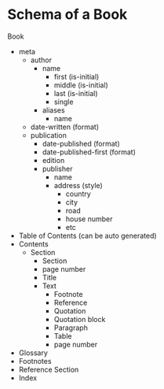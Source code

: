 # Schema of a Book

Book
- meta
	- author
		- name
			- first (is-initial)
			- middle (is-initial)
			- last (is-initial)
			- single
		- aliases
			- name
	- date-written (format)
	- publication
		- date-published (format)
		- date-published-first (format)
		- edition
		- publisher
			- name
			- address (style)
				- country
				- city
				- road
				- house number
				- etc
- Table of Contents (can be auto generated)
- Contents
	- Section
		- Section
		- page number
		- Title
		- Text
			- Footnote
			- Reference
			- Quotation
			- Quotation block
			- Paragraph
			- Table
			- page number
- Glossary
- Footnotes
- Reference Section
- Index